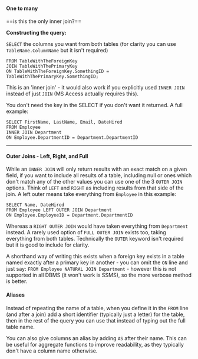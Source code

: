 #### One to many
==is this the only inner join?==

**Constructing the query:**

`SELECT` the columns you want from both tables (for clarity you can use `TableName.ColumnName` but it isn't required)

```
FROM TableWithTheForeignKey
JOIN TableWithThePrimaryKey
ON TableWithTheForeignKey.SomethingID = TableWithThePrimaryKey.SomethingID;
```

This is an 'inner join' - it would also work if you explicitly used `INNER JOIN` instead of just `JOIN` (MS Access actually requires this).

You don't need the key in the SELECT if you don't want it returned.  A full example:

```
SELECT FirstName, LastName, Email, DateHired
FROM Employee
INNER JOIN Department
ON Employee.DepartmentID = Department.DepartmentID
```

---

#### Outer Joins - Left, Right, and Full

While an `INNER JOIN` will only return results with an exact match on a given field, if you want to include all results of a table, including null or ones which don't match any of the other values you can use one of the 3 `OUTER JOIN` options. Think of `LEFT` and `RIGHT` as including results from that side of the join.  A left outer means take everything from `Employee` in this example:
```
SELECT Name, DateHired
FROM Employee LEFT OUTER JOIN Department
ON Employee.EmployeeID = Department.DepartmentID
```
Whereas a `RIGHT OUTER JOIN` would have taken everything from `Department` instead.  A rarely used option of `FULL OUTER JOIN` exists too, taking everything from both tables.  Technically the `OUTER` keyword isn't required but it is good to include for clarity.

A shorthand way of writing this exists when a foreign key exists in a table named exactly after a primary key in another - you can omit the `ON` line and just say: `FROM Employee NATURAL JOIN Department` - however this is not supported in all DBMS (it won't work is SSMS), so the more verbose method is better.

#### Aliases

Instead of repeating the name of a table, when you define it in the `FROM` line (and after a join) add a short identifier (typically just a letter) for the table, then in the rest of the query you can use that instead of typing out the full table name.

You can also give columns an alias by adding `AS` after their name.  This can be useful for aggregate functions to improve readability, as they typically don't have a column name otherwise.
